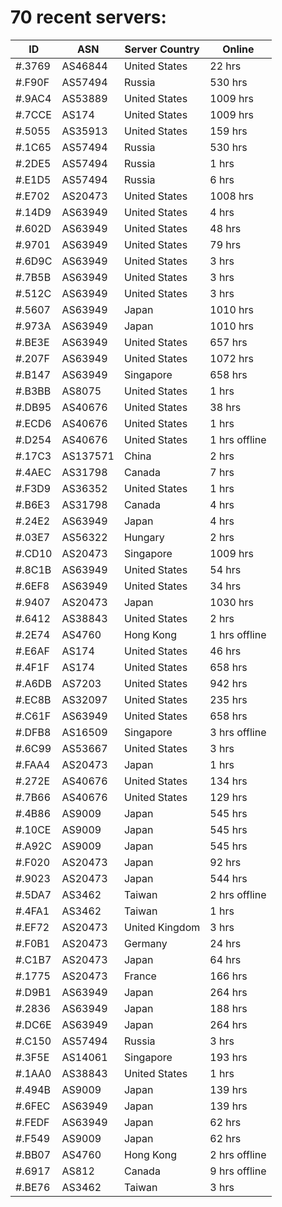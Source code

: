 # 70 recent servers:

| ID | ASN | Server Country | Online |
| ------ | ------ | ------ | ------ |
| #.3769 | AS46844 | United States | 22 hrs |
| #.F90F | AS57494 | Russia | 530 hrs |
| #.9AC4 | AS53889 | United States | 1009 hrs |
| #.7CCE | AS174 | United States | 1009 hrs |
| #.5055 | AS35913 | United States | 159 hrs |
| #.1C65 | AS57494 | Russia | 530 hrs |
| #.2DE5 | AS57494 | Russia | 1 hrs |
| #.E1D5 | AS57494 | Russia | 6 hrs |
| #.E702 | AS20473 | United States | 1008 hrs |
| #.14D9 | AS63949 | United States | 4 hrs |
| #.602D | AS63949 | United States | 48 hrs |
| #.9701 | AS63949 | United States | 79 hrs |
| #.6D9C | AS63949 | United States | 3 hrs |
| #.7B5B | AS63949 | United States | 3 hrs |
| #.512C | AS63949 | United States | 3 hrs |
| #.5607 | AS63949 | Japan | 1010 hrs |
| #.973A | AS63949 | Japan | 1010 hrs |
| #.BE3E | AS63949 | United States | 657 hrs |
| #.207F | AS63949 | United States | 1072 hrs |
| #.B147 | AS63949 | Singapore | 658 hrs |
| #.B3BB | AS8075 | United States | 1 hrs |
| #.DB95 | AS40676 | United States | 38 hrs |
| #.ECD6 | AS40676 | United States | 1 hrs |
| #.D254 | AS40676 | United States | 1 hrs offline |
| #.17C3 | AS137571 | China | 2 hrs |
| #.4AEC | AS31798 | Canada | 7 hrs |
| #.F3D9 | AS36352 | United States | 1 hrs |
| #.B6E3 | AS31798 | Canada | 4 hrs |
| #.24E2 | AS63949 | Japan | 4 hrs |
| #.03E7 | AS56322 | Hungary | 2 hrs |
| #.CD10 | AS20473 | Singapore | 1009 hrs |
| #.8C1B | AS63949 | United States | 54 hrs |
| #.6EF8 | AS63949 | United States | 34 hrs |
| #.9407 | AS20473 | Japan | 1030 hrs |
| #.6412 | AS38843 | United States | 2 hrs |
| #.2E74 | AS4760 | Hong Kong | 1 hrs offline |
| #.E6AF | AS174 | United States | 46 hrs |
| #.4F1F | AS174 | United States | 658 hrs |
| #.A6DB | AS7203 | United States | 942 hrs |
| #.EC8B | AS32097 | United States | 235 hrs |
| #.C61F | AS63949 | United States | 658 hrs |
| #.DFB8 | AS16509 | Singapore | 3 hrs offline |
| #.6C99 | AS53667 | United States | 3 hrs |
| #.FAA4 | AS20473 | Japan | 1 hrs |
| #.272E | AS40676 | United States | 134 hrs |
| #.7B66 | AS40676 | United States | 129 hrs |
| #.4B86 | AS9009 | Japan | 545 hrs |
| #.10CE | AS9009 | Japan | 545 hrs |
| #.A92C | AS9009 | Japan | 545 hrs |
| #.F020 | AS20473 | Japan | 92 hrs |
| #.9023 | AS20473 | Japan | 544 hrs |
| #.5DA7 | AS3462 | Taiwan | 2 hrs offline |
| #.4FA1 | AS3462 | Taiwan | 1 hrs |
| #.EF72 | AS20473 | United Kingdom | 3 hrs |
| #.F0B1 | AS20473 | Germany | 24 hrs |
| #.C1B7 | AS20473 | Japan | 64 hrs |
| #.1775 | AS20473 | France | 166 hrs |
| #.D9B1 | AS63949 | Japan | 264 hrs |
| #.2836 | AS63949 | Japan | 188 hrs |
| #.DC6E | AS63949 | Japan | 264 hrs |
| #.C150 | AS57494 | Russia | 3 hrs |
| #.3F5E | AS14061 | Singapore | 193 hrs |
| #.1AA0 | AS38843 | United States | 1 hrs |
| #.494B | AS9009 | Japan | 139 hrs |
| #.6FEC | AS63949 | Japan | 139 hrs |
| #.FEDF | AS63949 | Japan | 62 hrs |
| #.F549 | AS9009 | Japan | 62 hrs |
| #.BB07 | AS4760 | Hong Kong | 2 hrs offline |
| #.6917 | AS812 | Canada | 9 hrs offline |
| #.BE76 | AS3462 | Taiwan | 3 hrs |

